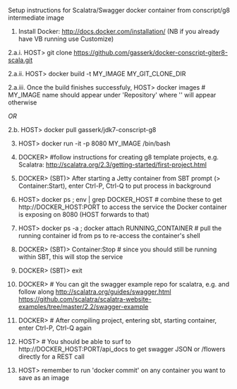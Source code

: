 Setup instructions for Scalatra/Swagger docker container from conscript/g8 intermediate image

1. Install Docker: http://docs.docker.com/installation/ (NB if you already have VB running use Customize)

2.a.i. HOST> git clone https://github.com/gasserk/docker-conscript-giter8-scala.git

2.a.ii. HOST> docker build -t MY_IMAGE MY_GIT_CLONE_DIR

2.a.iii. Once the build finishes successfuly, 
HOST> docker images # MY_IMAGE name should appear under 'Repository' where '<none>' will appear otherwise

*OR*

2.b. HOST> docker pull gasserk/jdk7-conscript-g8

3. HOST> docker run -it -p 8080 MY_IMAGE /bin/bash

4. DOCKER> #follow instructions for creating g8 template projects, 
e.g. Scalatra: http://scalatra.org/2.3/getting-started/first-project.html

5. DOCKER> (SBT)> After starting a Jetty container from SBT prompt (> Container:Start), 
enter Ctrl-P, Ctrl-Q to put process in background

6. HOST> docker ps ; env | grep DOCKER_HOST # combine these to get http://DOCKER_HOST:PORT to access the
service the Docker container is exposing on 8080 (HOST forwards to that)

7. HOST> docker ps -a ; docker attach RUNNING_CONTAINER # pull the running container id from ps to
re-access the container's shell

8. DOCKER> (SBT)> Container:Stop # since you should still be running within SBT, this will stop the service

9. DOCKER> (SBT)> exit

10. DOCKER> # You can git the swagger example repo for scalatra, e.g. and follow along
http://scalatra.org/guides/swagger.html
https://github.com/scalatra/scalatra-website-examples/tree/master/2.2/swagger-example 

11. DOCKER> # After compiling project, entering sbt, starting container, enter Ctrl-P, Ctrl-Q again

12. HOST> # You should be able to surf to http://DOCKER_HOST:PORT/api_docs to get swagger JSON or 
/flowers directly for a REST call
 
13. HOST> remember to run 'docker commit' on any container you want to save as an image
